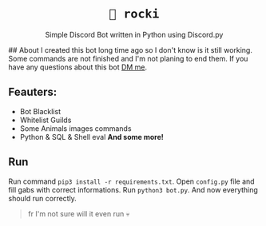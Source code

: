 <div align="center">

# ``🤖 rocki``
Simple Discord Bot written in Python using Discord.py

</div>
## About
I created this bot long time ago so I don't know is it still working. Some commands are not finished and I'm not planing to end them. If you have any questions about this bot <a href="https://borox.site">DM me</a>.


## Feauters:
- Bot Blacklist
- Whitelist Guilds
- Some Animals images commands
- Python & SQL & Shell eval
**And some more!**


## Run
Run command ``pip3 install -r requirements.txt``.
Open ``config.py`` file and fill gabs with correct informations.
Run ``python3 bot.py``.
And now everything should run correctly.

> fr I'm not sure will it even run 💀
